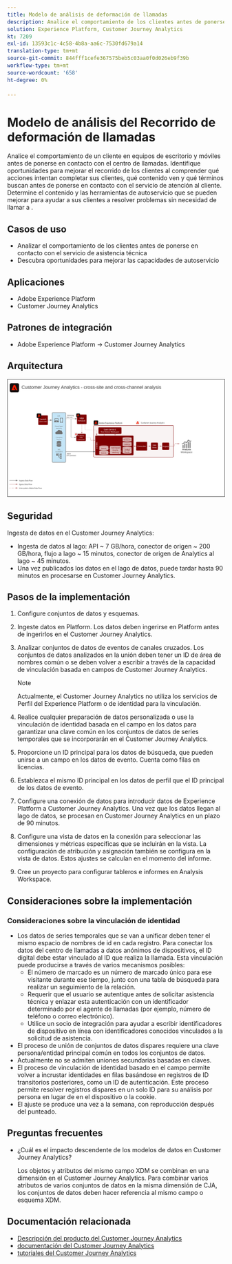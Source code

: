 ```yaml
---
title: Modelo de análisis de deformación de llamadas
description: Analice el comportamiento de los clientes antes de ponerse en contacto con el centro de llamadas.
solution: Experience Platform, Customer Journey Analytics
kt: 7209
exl-id: 13593c1c-4c58-4b8a-aa6c-7530fd679a14
translation-type: tm+mt
source-git-commit: 844fff1cefe367575beb5c03aa0f0d026eb9f39b
workflow-type: tm+mt
source-wordcount: '658'
ht-degree: 0%

---
```


# Modelo de análisis del Recorrido de deformación de llamadas

Analice el comportamiento de un cliente en equipos de escritorio y móviles antes de ponerse en contacto con el centro de llamadas. Identifique oportunidades para mejorar el recorrido de los clientes al comprender qué acciones intentan completar sus clientes, qué contenido ven y qué términos buscan antes de ponerse en contacto con el servicio de atención al cliente. Determine el contenido y las herramientas de autoservicio que se pueden mejorar para ayudar a sus clientes a resolver problemas sin necesidad de llamar a .

## Casos de uso

* Analizar el comportamiento de los clientes antes de ponerse en contacto con el servicio de asistencia técnica
* Descubra oportunidades para mejorar las capacidades de autoservicio

## Aplicaciones

* Adobe Experience Platform
* Customer Journey Analytics

## Patrones de integración

* Adobe Experience Platform → Customer Journey Analytics

## Arquitectura

<img src="assets/CJA.svg" alt="Arquitectura de referencia para el modelo del Customer Journey Analytics" style="border:1px solid #4a4a4a" />

## Seguridad

Ingesta de datos en el Customer Journey Analytics:

* Ingesta de datos al lago: API ~ 7 GB/hora, conector de origen ~ 200 GB/hora, flujo a lago ~ 15 minutos, conector de origen de Analytics al lago ~ 45 minutos.
* Una vez publicados los datos en el lago de datos, puede tardar hasta 90 minutos en procesarse en Customer Journey Analytics.

## Pasos de la implementación

1. Configure conjuntos de datos y esquemas.
1. Ingeste datos en Platform.
Los datos deben ingerirse en Platform antes de ingerirlos en el Customer Journey Analytics.
1. Analizar conjuntos de datos de eventos de canales cruzados.
Los conjuntos de datos analizados en la unión deben tener un ID de área de nombres común o se deben volver a escribir a través de la capacidad de vinculación basada en campos de Customer Journey Analytics. 

   >[!NOTE]
   >
   >Actualmente, el Customer Journey Analytics no utiliza los servicios de Perfil del Experience Platform o de identidad para la vinculación.

1. Realice cualquier preparación de datos personalizada o use la vinculación de identidad basada en el campo en los datos para garantizar una clave común en los conjuntos de datos de series temporales que se incorporarán en el Customer Journey Analytics.
1. Proporcione un ID principal para los datos de búsqueda, que pueden unirse a un campo en los datos de evento. Cuenta como filas en licencias.
1. Establezca el mismo ID principal en los datos de perfil que el ID principal de los datos de evento.
1. Configure una conexión de datos para introducir datos de Experience Platform a Customer Journey Analytics. Una vez que los datos llegan al lago de datos, se procesan en Customer Journey Analytics en un plazo de 90 minutos.
1. Configure una vista de datos en la conexión para seleccionar las dimensiones y métricas específicas que se incluirán en la vista. La configuración de atribución y asignación también se configura en la vista de datos. Estos ajustes se calculan en el momento del informe.
1. Cree un proyecto para configurar tableros e informes en Analysis Workspace.

## Consideraciones sobre la implementación

### Consideraciones sobre la vinculación de identidad

* Los datos de series temporales que se van a unificar deben tener el mismo espacio de nombres de id en cada registro. Para conectar los datos del centro de llamadas a datos anónimos de dispositivos, el ID digital debe estar vinculado al ID que realiza la llamada. Esta vinculación puede producirse a través de varios mecanismos posibles:
   * El número de marcado es un número de marcado único para ese visitante durante ese tiempo, junto con una tabla de búsqueda para realizar un seguimiento de la relación.
   * Requerir que el usuario se autentique antes de solicitar asistencia técnica y enlazar esta autenticación con un identificador determinado por el agente de llamadas (por ejemplo, número de teléfono o correo electrónico).
   * Utilice un socio de integración para ayudar a escribir identificadores de dispositivo en línea con identificadores conocidos vinculados a la solicitud de asistencia.
* El proceso de unión de conjuntos de datos dispares requiere una clave persona/entidad principal común en todos los conjuntos de datos.
* Actualmente no se admiten uniones secundarias basadas en claves.
* El proceso de vinculación de identidad basado en el campo permite volver a incrustar identidades en filas basándose en registros de ID transitorios posteriores, como un ID de autenticación. Este proceso permite resolver registros dispares en un solo ID para su análisis por persona en lugar de en el dispositivo o la cookie.
* El ajuste se produce una vez a la semana, con reproducción después del punteado.

## Preguntas frecuentes

* ¿Cuál es el impacto descendente de los modelos de datos en Customer Journey Analytics?

   Los objetos y atributos del mismo campo XDM se combinan en una dimensión en el Customer Journey Analytics. Para combinar varios atributos de varios conjuntos de datos en la misma dimensión de CJA, los conjuntos de datos deben hacer referencia al mismo campo o esquema XDM.

## Documentación relacionada

* [Descripción del producto del Customer Journey Analytics](https://helpx.adobe.com/legal/product-descriptions/customer-journey-analytics.html)
* [documentación del Customer Journey Analytics](https://experienceleague.adobe.com/docs/customer-journey-analytics.html)
* [tutoriales del Customer Journey Analytics](https://experienceleague.adobe.com/docs/customer-journey-analytics-learn/tutorials/overview.html)
